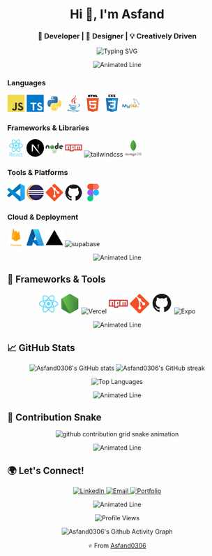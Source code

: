 <h1 align="center">Hi 👋, I'm Asfand</h1>
<h3 align="center">🚀 Developer | 🎨 Designer | 💡 Creatively Driven</h3>

<p align="center">
  <img src="https://readme-typing-svg.herokuapp.com/?lines=Full-stack+developer;Open-source+enthusiast;Always+learning+new+things!&center=true&width=500&height=45" alt="Typing SVG">
</p>

<div align="center">
  
  ![Animated Line](https://user-images.githubusercontent.com/73097560/115834477-dbab4500-a447-11eb-908a-139a6edaec5c.gif)
  
</div>

### Languages
<p>
  <img src="https://raw.githubusercontent.com/devicons/devicon/master/icons/javascript/javascript-original.svg" alt="javascript" width="40" height="40"/>
  <img src="https://raw.githubusercontent.com/devicons/devicon/master/icons/typescript/typescript-original.svg" alt="typescript" width="40" height="40"/>
  <img src="https://raw.githubusercontent.com/devicons/devicon/master/icons/python/python-original.svg" alt="python" width="40" height="40"/>
  <img src="https://raw.githubusercontent.com/devicons/devicon/master/icons/java/java-original.svg" alt="java" width="40" height="40"/>
  <img src="https://raw.githubusercontent.com/devicons/devicon/master/icons/html5/html5-original-wordmark.svg" alt="html5" width="40" height="40"/>
  <img src="https://raw.githubusercontent.com/devicons/devicon/master/icons/css3/css3-original-wordmark.svg" alt="css3" width="40" height="40"/>
  <img src="https://raw.githubusercontent.com/devicons/devicon/master/icons/mysql/mysql-original-wordmark.svg" alt="sql" width="40" height="40"/>
</p>

### Frameworks & Libraries
<p>
  <img src="https://raw.githubusercontent.com/devicons/devicon/master/icons/react/react-original-wordmark.svg" alt="react" width="40" height="40"/>
  <img src="https://raw.githubusercontent.com/devicons/devicon/master/icons/nextjs/nextjs-original.svg" alt="nextjs" width="40" height="40"/>
  <img src="https://raw.githubusercontent.com/devicons/devicon/master/icons/nodejs/nodejs-original-wordmark.svg" alt="nodejs" width="40" height="40"/>
  <img src="https://raw.githubusercontent.com/devicons/devicon/master/icons/npm/npm-original-wordmark.svg" alt="npm" width="40" height="40"/>
   <img src="https://cdn.jsdelivr.net/gh/devicons/devicon@latest/icons/tailwindcss/tailwindcss-original.svg" alt="tailwindcss" width="40" height="40"/>
  <img src="https://raw.githubusercontent.com/devicons/devicon/master/icons/mongodb/mongodb-original-wordmark.svg" alt="mongodb" width="40" height="40"/>
</p>

### Tools & Platforms
<p>
  <img src="https://raw.githubusercontent.com/devicons/devicon/master/icons/vscode/vscode-original.svg" alt="vscode" width="40" height="40"/>
  <img src="https://raw.githubusercontent.com/devicons/devicon/master/icons/eclipse/eclipse-original.svg" alt="eclipse" width="40" height="40"/>
  <img src="https://raw.githubusercontent.com/devicons/devicon/master/icons/git/git-original.svg" alt="git" width="40" height="40"/>
  <img src="https://raw.githubusercontent.com/devicons/devicon/master/icons/github/github-original.svg" alt="github" width="40" height="40"/>
  <img src="https://raw.githubusercontent.com/devicons/devicon/master/icons/figma/figma-original.svg" alt="figma" width="40" height="40"/>
</p>

### Cloud & Deployment
<p>
  <img src="https://raw.githubusercontent.com/devicons/devicon/master/icons/firebase/firebase-plain-wordmark.svg" alt="firebase" width="40" height="40"/>
  <img src="https://raw.githubusercontent.com/devicons/devicon/master/icons/azure/azure-original.svg" alt="azure" width="40" height="40"/>
  <img src="https://raw.githubusercontent.com/devicons/devicon/master/icons/vercel/vercel-original.svg" alt="vercel" width="40" height="40"/>
  <img src="https://cdn.jsdelivr.net/gh/devicons/devicon@latest/icons/supabase/supabase-original.svg" alt="supabase" width="40" height="40"/>
</p>

<div align="center">
  
  ![Animated Line](https://user-images.githubusercontent.com/73097560/115834477-dbab4500-a447-11eb-908a-139a6edaec5c.gif)
  
</div>

## 🔧 Frameworks & Tools

<p align="center">
  <img src="https://raw.githubusercontent.com/devicons/devicon/master/icons/react/react-original.svg" alt="React" width="45" height="45"/>
  <img src="https://raw.githubusercontent.com/devicons/devicon/master/icons/nodejs/nodejs-original.svg" alt="Node.js" width="45" height="45"/>
  <img src="https://www.vectorlogo.zone/logos/vercel/vercel-icon.svg" alt="Vercel" width="45" height="45"/>
  <img src="https://raw.githubusercontent.com/devicons/devicon/master/icons/npm/npm-original-wordmark.svg" alt="npm" width="45" height="45"/>
  <img src="https://raw.githubusercontent.com/devicons/devicon/master/icons/git/git-original.svg" alt="Git" width="45" height="45"/>
  <img src="https://raw.githubusercontent.com/devicons/devicon/master/icons/github/github-original.svg" alt="GitHub" width="45" height="45" style="background-color: white; border-radius: 50%; padding: 2px;"/>
  <img src="https://seeklogo.com/images/E/expo-logo-01BB2BCFC3-seeklogo.com.png" alt="Expo" width="45" height="45"/>
</p>

<div align="center">
  
  ![Animated Line](https://user-images.githubusercontent.com/73097560/115834477-dbab4500-a447-11eb-908a-139a6edaec5c.gif)
  
</div>

## 📈 GitHub Stats

<p align="center">
  <img src="https://github-readme-stats.vercel.app/api?username=Asfand0306&show_icons=true&theme=radical&hide_border=true" width="49%" alt="Asfand0306's GitHub stats"/>
  <img src="https://github-readme-streak-stats.herokuapp.com/?user=Asfand0306&theme=radical&hide_border=true" width="49%" alt="Asfand0306's GitHub streak"/>
</p>

<p align="center">
  <img src="https://github-readme-stats.vercel.app/api/top-langs/?username=Asfand0306&layout=compact&theme=radical&hide_border=true" alt="Top Languages"/>
</p>

<div align="center">
  
  ![Animated Line](https://user-images.githubusercontent.com/73097560/115834477-dbab4500-a447-11eb-908a-139a6edaec5c.gif)
  
</div>

## 🐍 Contribution Snake

<p align="center">
  <picture>
    <source media="(prefers-color-scheme: dark)" srcset="https://raw.githubusercontent.com/Asfand0306/Asfand0306/output/github-contribution-grid-snake-dark.svg">
    <source media="(prefers-color-scheme: light)" srcset="https://raw.githubusercontent.com/Asfand0306/Asfand0306/output/github-contribution-grid-snake.svg">
    <img alt="github contribution grid snake animation" src="https://raw.githubusercontent.com/Asfand0306/Asfand0306/output/github-contribution-grid-snake.svg">
  </picture>
</p>

<div align="center">
  
  ![Animated Line](https://user-images.githubusercontent.com/73097560/115834477-dbab4500-a447-11eb-908a-139a6edaec5c.gif)
  
</div>

## 🌍 Let's Connect!

<p align="center">
  <a href="https://www.linkedin.com/in/asfand-khan-7a8a971aa/">
    <img src="https://img.shields.io/badge/LinkedIn-0077B5?style=for-the-badge&logo=linkedin&logoColor=white" alt="LinkedIn"/>
  </a>
  <a href="mailto:Asfand0306@gmail.com">
    <img src="https://img.shields.io/badge/Email-D14836?style=for-the-badge&logo=gmail&logoColor=white" alt="Email"/>
  </a>
  <a href="#">
    <img src="https://img.shields.io/badge/Portfolio-Coming_Soon-9cf?style=for-the-badge" alt="Portfolio"/>
  </a>
</p>

<div align="center">
  
  ![Animated Line](https://user-images.githubusercontent.com/73097560/115834477-dbab4500-a447-11eb-908a-139a6edaec5c.gif)
  
</div>

<p align="center">
  <img src="https://komarev.com/ghpvc/?username=Asfand0306&style=flat-square&color=blueviolet" alt="Profile Views"/>
</p>

<!-- GitHub Activity Graph -->
<p align="center">
  <img src="https://activity-graph.herokuapp.com/graph?username=Asfand0306&bg_color=1a1b27&color=628fdb&line=38bdae&point=bf91f3&area=true&hide_border=true" alt="Asfand0306's Github Activity Graph">
</p>

<!-- Footer -->
<p align="center">⭐️ From <a href="https://github.com/Asfand0306">Asfand0306</a></p>
